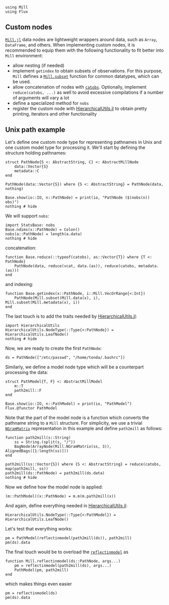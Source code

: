 ```@setup custom
using Mill
using Flux
```

## Custom nodes

[`Mill.jl`](https://github.com/CTUAvastLab/Mill.jl) data nodes are lightweight wrappers around data, such as `Array`, `DataFrame`, and others. When implementing custom nodes, it is recommended to equip them with the following functionality to fit better into `Mill` environment:

* allow nesting (if needed)
* implement `getindex` to obtain subsets of observations. For this purpose, `Mill` defines a [`Mill.subset`](@ref) function for common datatypes, which can be used.
* allow concatenation of nodes with [`catobs`](@ref). Optionally, implement `reduce(catobs, ...)` as well to avoid excessive compilations if a number of arguments will vary a lot
* define a specialized method for `nobs`
* register the custom node with [HierarchicalUtils.jl](@ref) to obtain pretty printing, iterators and other functionality

## Unix path example

Let's define one custom node type for representing pathnames in Unix and one custom model type for processing it. We'll start by defining the structure holding pathnames:

```@example custom
struct PathNode{S <: AbstractString, C} <: AbstractMillNode
    data::Vector{S}
    metadata::C
end

PathNode(data::Vector{S}) where {S <: AbstractString} = PathNode(data, nothing)

Base.show(io::IO, n::PathNode) = print(io, "PathNode ($(nobs(n)) obs)")
nothing # hide
```

We will support `nobs`:

```@example custom
import StatsBase: nobs
Base.ndims(x::PathNode) = Colon()
nobs(a::PathNode) = length(a.data)
nothing # hide
```

concatenation:

```@example custom
function Base.reduce(::typeof(catobs), as::Vector{T}) where {T <: PathNode}
    PathNode(data, reduce(vcat, data.(as)), reduce(catobs, metadata.(as)))
end
```

and indexing:

```@example custom
function Base.getindex(x::PathNode, i::Mill.VecOrRange{<:Int})
    PathNode(Mill.subset(Mill.data(x), i), Mill.subset(Mill.metadata(x), i))
end
```

The last touch is to add the traits needed by [HierarchicalUtils.jl](@ref):

```@example custom
import HierarchicalUtils
HierarchicalUtils.NodeType(::Type{<:PathNode}) = HierarchicalUtils.LeafNode()
nothing # hide
```

Now, we are ready to create the first `PathNode`:

```@repl custom
ds = PathNode(["/etc/passwd", "/home/tonda/.bashrc"])
```

Similarly, we define a model node type which will be a counterpart processing the data:

```@example custom
struct PathModel{T, F} <: AbstractMillModel
    m::T
    path2mill::F
end

Base.show(io::IO, n::PathModel) = print(io, "PathModel")
Flux.@functor PathModel
```

Note that the part of the model node is a function which converts the pathname string to a `Mill` structure. For simplicity, we use a trivial [`NGramMatrix`](@ref) representation in this example and define `path2mill` as follows:

```@example custom
function path2mill(s::String)
    ss = String.(split(s, "/"))
    BagNode(ArrayNode(Mill.NGramMatrix(ss, 3)), AlignedBags([1:length(ss)]))
end

path2mill(ss::Vector{S}) where {S <: AbstractString} = reduce(catobs, map(path2mill, ss))
path2mill(ds::PathNode) = path2mill(ds.data)
nothing # hide
```

Now we define how the model node is applied:

```@example custom
(m::PathModel)(x::PathNode) = m.m(m.path2mill(x))
```

And again, define everything needed in [HierarchicalUtils.jl](@ref):

```@example custom
HierarchicalUtils.NodeType(::Type{<:PathModel}) = HierarchicalUtils.LeafNode()
```

Let's test that everything works:

```@repl custom
pm = PathModel(reflectinmodel(path2mill(ds)), path2mill)
pm(ds).data
```

The final touch would be to overload the [`reflectinmodel`](@ref) as

```@example custom
function Mill.reflectinmodel(ds::PathNode, args...)
    pm = reflectinmodel(path2mill(ds), args...)
    PathModel(pm, path2mill)
end
```

which makes things even easier

```@repl custom
pm = reflectinmodel(ds)
pm(ds).data
```
